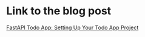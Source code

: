 # Link to the blog post 

[FastAPI Todo App: Setting Up Your Todo App Project
](https://dev.to/jamesbmour/fastapi-todo-app-setting-up-your-todo-app-project-5dee)
